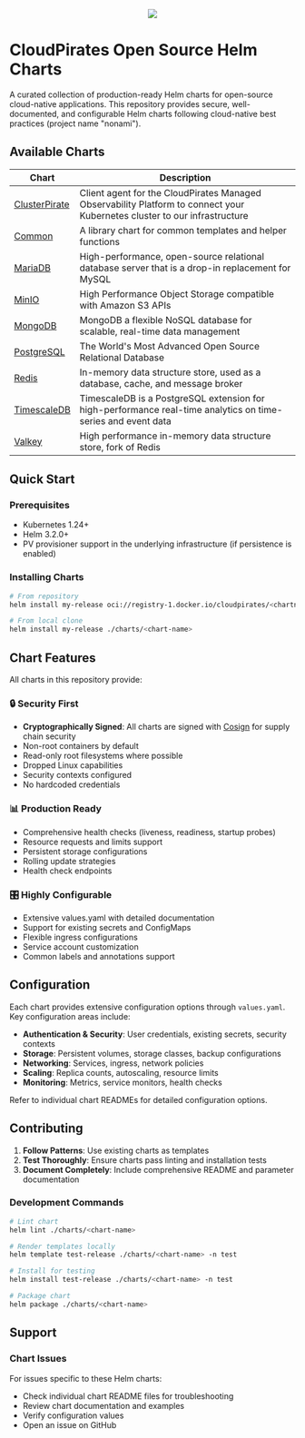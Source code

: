 <p align="center">
    <a href="https://artifacthub.io/packages/search?org=cloudpirates"><img src="https://img.shields.io/endpoint?url=https://artifacthub.io/badge/repository/cloudpirates" /></a>
</p>

# CloudPirates Open Source Helm Charts

A curated collection of production-ready Helm charts for open-source cloud-native applications. This repository provides secure, well-documented, and configurable Helm charts following cloud-native best practices (project name "nonami").

## Available Charts

| Chart | Description |
|-------|-------------|
| [ClusterPirate](charts/clusterpirate/) | Client agent for the CloudPirates Managed Observability Platform to connect your Kubernetes cluster to our infrastructure |
| [Common](charts/common/) | A library chart for common templates and helper functions |
| [MariaDB](charts/mariadb/) | High-performance, open-source relational database server that is a drop-in replacement for MySQL |
| [MinIO](charts/minio/) | High Performance Object Storage compatible with Amazon S3 APIs |
| [MongoDB](charts/mongodb/) | MongoDB a flexible NoSQL database for scalable, real-time data management |
| [PostgreSQL](charts/postgres/) | The World's Most Advanced Open Source Relational Database |
| [Redis](charts/redis/) | In-memory data structure store, used as a database, cache, and message broker |
| [TimescaleDB](charts/timescaledb/) | TimescaleDB is a PostgreSQL extension for high-performance real-time analytics on time-series and event data |
| [Valkey](charts/valkey/) | High performance in-memory data structure store, fork of Redis |

## Quick Start

### Prerequisites

- Kubernetes 1.24+
- Helm 3.2.0+
- PV provisioner support in the underlying infrastructure (if persistence is enabled)

### Installing Charts

   ```bash
   # From repository
   helm install my-release oci://registry-1.docker.io/cloudpirates/<chartname>
   
   # From local clone
   helm install my-release ./charts/<chart-name>
   ```

## Chart Features

All charts in this repository provide:

### 🔒 **Security First**
- **Cryptographically Signed**: All charts are signed with [Cosign](COSIGN.md) for supply chain security
- Non-root containers by default
- Read-only root filesystems where possible
- Dropped Linux capabilities
- Security contexts configured
- No hardcoded credentials

### 📊 **Production Ready**
- Comprehensive health checks (liveness, readiness, startup probes)
- Resource requests and limits support
- Persistent storage configurations
- Rolling update strategies
- Health check endpoints

### 🎛️ **Highly Configurable**
- Extensive values.yaml with detailed documentation
- Support for existing secrets and ConfigMaps
- Flexible ingress configurations
- Service account customization
- Common labels and annotations support

## Configuration

Each chart provides extensive configuration options through `values.yaml`. Key configuration areas include:

- **Authentication & Security**: User credentials, existing secrets, security contexts
- **Storage**: Persistent volumes, storage classes, backup configurations  
- **Networking**: Services, ingress, network policies
- **Scaling**: Replica counts, autoscaling, resource limits
- **Monitoring**: Metrics, service monitors, health checks

Refer to individual chart READMEs for detailed configuration options.

## Contributing

1. **Follow Patterns**: Use existing charts as templates
2. **Test Thoroughly**: Ensure charts pass linting and installation tests
3. **Document Completely**: Include comprehensive README and parameter documentation

### Development Commands

```bash
# Lint chart
helm lint ./charts/<chart-name>

# Render templates locally
helm template test-release ./charts/<chart-name> -n test

# Install for testing
helm install test-release ./charts/<chart-name> -n test

# Package chart
helm package ./charts/<chart-name>
```

## Support

### Chart Issues
For issues specific to these Helm charts:
- Check individual chart README files for troubleshooting
- Review chart documentation and examples
- Verify configuration values
- Open an issue on GitHub
